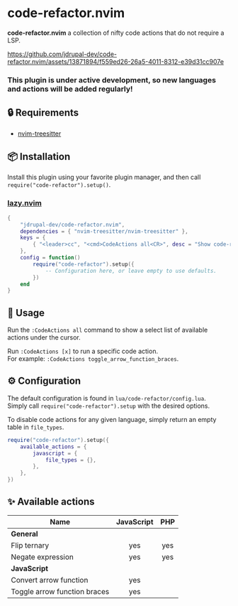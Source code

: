 # code-refactor.nvim

**code-refactor.nvim** a collection of nifty code actions that do not require a LSP.

https://github.com/jdrupal-dev/code-refactor.nvim/assets/13871894/f559ed26-26a5-4011-8312-e39d31cc907e

### This plugin is under active development, so new languages and actions will be added regularly!

## :lock: Requirements

- [nvim-treesitter](https://github.com/nvim-treesitter/nvim-treesitter)

## :package: Installation

Install this plugin using your favorite plugin manager, and then call
`require("code-refactor").setup()`.

### [lazy.nvim](https://github.com/folke/lazy.nvim)

```lua
{
    "jdrupal-dev/code-refactor.nvim",
    dependencies = { "nvim-treesitter/nvim-treesitter" },
    keys = {
        { "<leader>cc", "<cmd>CodeActions all<CR>", desc = "Show code-refactor.nvim (not LSP code actions)" },
    },
    config = function()
        require("code-refactor").setup({
            -- Configuration here, or leave empty to use defaults.
        })
    end
}
```

## :rocket: Usage

Run the `:CodeActions all` command to show a select list of available actions under the cursor.

Run `:CodeActions [x]` to run a specific code action.\
For example: `:CodeActions toggle_arrow_function_braces`.

## :gear: Configuration

The default configuration is found in `lua/code-refactor/config.lua`.\
Simply call `require("code-refactor").setup` with the desired options.

To disable code actions for any given language, simply return an empty table in `file_types`.
```lua
require("code-refactor").setup({
    available_actions = {
        javascript = {
            file_types = {},
        },
    },
})
```

## :sparkles: Available actions 

|                         Name | JavaScript |    PHP     |
|------------------------------|:----------:|:----------:|
|                  **General** |            |            |
|                 Flip ternary |    yes     |    yes     |
|            Negate expression |    yes     |    yes     |
|               **JavaScript** |            |            |
|       Convert arrow function |    yes     |            |
| Toggle arrow function braces |    yes     |            |
